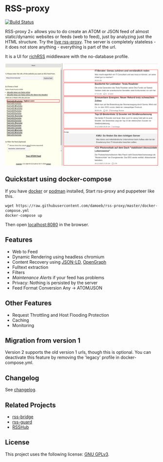 # RSS-proxy 

[![Build Status](https://app.travis-ci.com/damoeb/rss-proxy.svg?branch=master)](https://app.travis-ci.com/damoeb/rss-proxy)

RSS-proxy 2+ allows you to do create an ATOM or JSON feed of almost static/dynamic websites or feeds (web to feed), 
just by analyzing just the HTML structure. Try the [live rss-proxy](https://rssproxy.migor.org/).
The server is completely stateless - it does not store anything - everything is part of the url.

It is a UI for [richRSS](https://github.com/damoeb/rich-rss) middleware with the no-database profile.

![Playground](https://github.com/damoeb/rss-proxy/raw/master/docs/rssproxy-candidates.png "Playground")

## Quickstart using docker-compose

If you have [docker](https://docs.docker.com/install/) or [podman](https://podman.io/getting-started/installation) installed,
Start rss-proxy and puppeteer like this.

```
wget https://raw.githubusercontent.com/damoeb/rss-proxy/master/docker-compose.yml
docker-compose up
```

Then open [localhost:8080](http://localhost:8080) in the browser.

## Features
- Web to Feed
- Dynamic Rendering using headless chromium
- Content Recovery using [JSON-LD](http://json-ld.org/), [OpenGraph](https://ogp.me/) 
- Fulltext extraction
- Filters
- _Maintenance Alerts_ if your feed has problems
- Privacy: Nothing is persisted by the server
- Feed Format Conversion Any -> ATOM/JSON

## Other Features
- Request Throttling and Host Flooding Protection
- Caching
- Monitoring

## Migration from version 1
Version 2 supports the old version 1 urls, though this is optional. You can deactivate this feature by removing the 'legacy' profile in docker-compose.yml.

## Changelog

See [changelog](changelog.md).


## Related Projects

* [rss-bridge](https://github.com/RSS-Bridge/rss-bridge)
* [rss-guard](https://github.com/martinrotter/rssguard)
* [RSSHub](https://github.com/DIYgod/RSSHub) 

## License

This project uses the following license: [GNU GPLv3](https://www.gnu.org/licenses/gpl-3.0.en.html).
